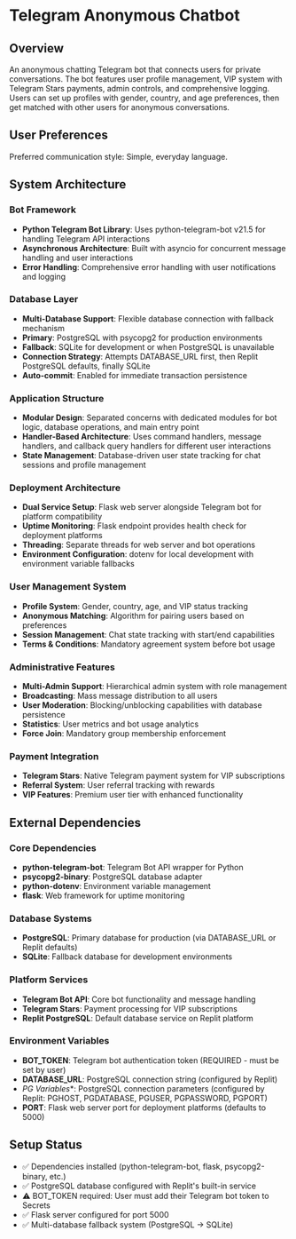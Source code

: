 # Telegram Anonymous Chatbot

## Overview
An anonymous chatting Telegram bot that connects users for private conversations. The bot features user profile management, VIP system with Telegram Stars payments, admin controls, and comprehensive logging. Users can set up profiles with gender, country, and age preferences, then get matched with other users for anonymous conversations.

## User Preferences
Preferred communication style: Simple, everyday language.

## System Architecture

### Bot Framework
- **Python Telegram Bot Library**: Uses python-telegram-bot v21.5 for handling Telegram API interactions
- **Asynchronous Architecture**: Built with asyncio for concurrent message handling and user interactions
- **Error Handling**: Comprehensive error handling with user notifications and logging

### Database Layer
- **Multi-Database Support**: Flexible database connection with fallback mechanism
- **Primary**: PostgreSQL with psycopg2 for production environments
- **Fallback**: SQLite for development or when PostgreSQL is unavailable
- **Connection Strategy**: Attempts DATABASE_URL first, then Replit PostgreSQL defaults, finally SQLite
- **Auto-commit**: Enabled for immediate transaction persistence

### Application Structure
- **Modular Design**: Separated concerns with dedicated modules for bot logic, database operations, and main entry point
- **Handler-Based Architecture**: Uses command handlers, message handlers, and callback query handlers for different user interactions
- **State Management**: Database-driven user state tracking for chat sessions and profile management

### Deployment Architecture
- **Dual Service Setup**: Flask web server alongside Telegram bot for platform compatibility
- **Uptime Monitoring**: Flask endpoint provides health check for deployment platforms
- **Threading**: Separate threads for web server and bot operations
- **Environment Configuration**: dotenv for local development with environment variable fallbacks

### User Management System
- **Profile System**: Gender, country, age, and VIP status tracking
- **Anonymous Matching**: Algorithm for pairing users based on preferences
- **Session Management**: Chat state tracking with start/end capabilities
- **Terms & Conditions**: Mandatory agreement system before bot usage

### Administrative Features
- **Multi-Admin Support**: Hierarchical admin system with role management
- **Broadcasting**: Mass message distribution to all users
- **User Moderation**: Blocking/unblocking capabilities with database persistence
- **Statistics**: User metrics and bot usage analytics
- **Force Join**: Mandatory group membership enforcement

### Payment Integration
- **Telegram Stars**: Native Telegram payment system for VIP subscriptions
- **Referral System**: User referral tracking with rewards
- **VIP Features**: Premium user tier with enhanced functionality

## External Dependencies

### Core Dependencies
- **python-telegram-bot**: Telegram Bot API wrapper for Python
- **psycopg2-binary**: PostgreSQL database adapter
- **python-dotenv**: Environment variable management
- **flask**: Web framework for uptime monitoring

### Database Systems
- **PostgreSQL**: Primary database for production (via DATABASE_URL or Replit defaults)
- **SQLite**: Fallback database for development environments

### Platform Services
- **Telegram Bot API**: Core bot functionality and message handling
- **Telegram Stars**: Payment processing for VIP subscriptions
- **Replit PostgreSQL**: Default database service on Replit platform

### Environment Variables
- **BOT_TOKEN**: Telegram bot authentication token (REQUIRED - must be set by user)
- **DATABASE_URL**: PostgreSQL connection string (configured by Replit)
- **PG* Variables**: PostgreSQL connection parameters (configured by Replit: PGHOST, PGDATABASE, PGUSER, PGPASSWORD, PGPORT)
- **PORT**: Flask web server port for deployment platforms (defaults to 5000)

## Setup Status
- ✅ Dependencies installed (python-telegram-bot, flask, psycopg2-binary, etc.)
- ✅ PostgreSQL database configured with Replit's built-in service
- ⚠️ BOT_TOKEN required: User must add their Telegram bot token to Secrets
- ✅ Flask server configured for port 5000
- ✅ Multi-database fallback system (PostgreSQL → SQLite)